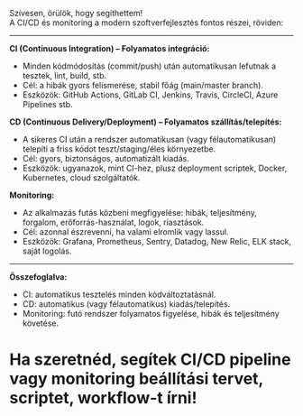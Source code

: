 Szívesen, örülök, hogy segíthettem!  
A CI/CD és monitoring a modern szoftverfejlesztés fontos részei, röviden:

---

**CI (Continuous Integration) – Folyamatos integráció:**  
- Minden kódmódosítás (commit/push) után automatikusan lefutnak a tesztek, lint, build, stb.
- Cél: a hibák gyors felismerése, stabil főág (main/master branch).
- Eszközök: GitHub Actions, GitLab CI, Jenkins, Travis, CircleCI, Azure Pipelines stb.

**CD (Continuous Delivery/Deployment) – Folyamatos szállítás/telepítés:**  
- A sikeres CI után a rendszer automatikusan (vagy félautomatikusan) telepíti a friss kódot teszt/staging/éles környezetbe.
- Cél: gyors, biztonságos, automatizált kiadás.
- Eszközök: ugyanazok, mint CI-hez, plusz deployment scriptek, Docker, Kubernetes, cloud szolgáltatók.

**Monitoring:**  
- Az alkalmazás futás közbeni megfigyelése: hibák, teljesítmény, forgalom, erőforrás-használat, logok, riasztások.
- Cél: azonnal észrevenni, ha valami elromlik vagy lassul.
- Eszközök: Grafana, Prometheus, Sentry, Datadog, New Relic, ELK stack, saját logolás.

---

**Összefoglalva:**  
- CI: automatikus tesztelés minden kódváltoztatásnál.
- CD: automatikus (vagy félautomatikus) kiadás/telepítés.
- Monitoring: futó rendszer folyamatos figyelése, hibák és teljesítmény követése.

Ha szeretnéd, segítek CI/CD pipeline vagy monitoring beállítási tervet, scriptet, workflow-t írni!
========================================================
